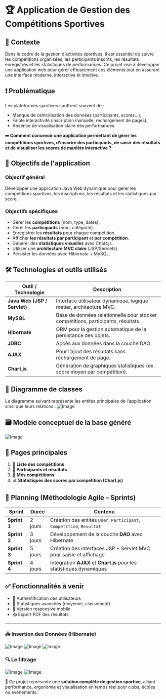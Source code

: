 # 🏆 Application de Gestion des Compétitions Sportives

## 📌 Contexte

Dans le cadre de la gestion d’activités sportives, il est essentiel de suivre les compétitions organisées, les participants inscrits, les résultats enregistrés et les statistiques de performances. Ce projet vise à développer une application web pour gérer efficacement ces éléments tout en assurant une interface moderne, interactive et intuitive.

## ❗ Problématique

Les plateformes sportives souffrent souvent de :
- Manque de centralisation des données (participants, scores...),
- Faible interactivité (inscription manuelle, rechargement de pages),
- Absence de visualisation claire des performances.

**➡️ Comment concevoir une application permettant de gérer les compétitions sportives, d’inscrire des participants, de saisir des résultats et de visualiser les scores de manière interactive ?**

## 🎯 Objectifs de l'application

### Objectif général
Développer une application Java Web dynamique pour gérer les compétitions sportives, les inscriptions, les résultats et les statistiques par score.

### Objectifs spécifiques
- Gérer les **compétitions** (nom, type, dates).
- Gérer les **participants** (nom, catégorie).
- Enregistrer les **résultats** pour chaque compétition.
- Afficher **les résultats par participant** et **par compétition**.
- Générer des **statistiques visuelles** avec Chart.js.
- Utiliser une **architecture MVC claire** (JSP/Servlets).
- Persister les données avec Hibernate + MySQL.

## 🛠️ Technologies et outils utilisés

| Outil / Technologie        | Description                                                                 |
|----------------------------|-----------------------------------------------------------------------------|
| **Java Web (JSP / Servlet)** | Interface utilisateur dynamique, logique métier, architecture MVC.         |
| **MySQL**                  | Base de données relationnelle pour stocker compétitions, participants, résultats. |
| **Hibernate**              | ORM pour la gestion automatique de la persistance des objets.              |
| **JDBC**                   | Accès aux données dans la couche DAO.                                       |
| **AJAX**                   | Pour l’ajout des résultats sans rechargement de page.                      |
| **Chart.js**               | Génération de graphiques statistiques (ex. score moyen par compétition).   |

## 📐 Diagramme de classes

Le diagramme suivant représente les entités principales de l'application ainsi que leurs relations :
![Image](https://github.com/user-attachments/assets/85274c95-333c-4a01-a26d-aaef823ccb68)

## 🗃️ Modèle conceptuel de la base généré
![Image](https://github.com/user-attachments/assets/fcee85e1-5340-42c0-9412-1835650a63bb)

## 📃 Pages principales

1. 🏁 **Liste des compétitions**
2. 👥 **Participants et résultats**
3. 🧾 **Mes compétitions**
4. 📊 **Statistiques des scores par compétition (Chart.js)**

## 📆 Planning (Méthodologie Agile – Sprints)

| Sprint       | Durée   | Contenu                                                                 |
|--------------|---------|-------------------------------------------------------------------------|
| **Sprint 1** | 2 jours | Création des entités `User`, `Participant`, `Competition`, `Resultat`   |
| **Sprint 2** | 3 jours | Développement de la couche **DAO** avec Hibernate                       |
| **Sprint 3** | 5 jours | Création des interfaces JSP + Servlet MVC pour saisie et affichage     |
| **Sprint 4** | 4 jours | Intégration **AJAX** et **Chart.js** pour les statistiques dynamiques   |

## ✅ Fonctionnalités à venir

- 🔐 Authentification des utilisateurs
- 🧮 Statistiques avancées (moyenne, classement)
- 📱 Version responsive mobile
- 📥 Export PDF des résultats

---
### 📥 Insertion des Données (Hibernate)
![Image](https://github.com/user-attachments/assets/7dce0b5e-6fcf-4387-9335-014a071ac320)
![Image](https://github.com/user-attachments/assets/67e096ed-edbd-4f67-ba40-4b4404436feb)
![Image](https://github.com/user-attachments/assets/97c72669-5496-4fe3-91ab-796bc604843b)

### 🔍 Le filtrage
![Image](https://github.com/user-attachments/assets/0d961d4c-9fd3-4f06-8572-4c59c6a26cf3)
![Image](https://github.com/user-attachments/assets/3d6794f2-510a-46f5-80f6-4b9a39cb50ba)

📌 Ce projet représente une **solution complète de gestion sportive**, alliant performance, ergonomie et visualisation en temps réel pour clubs, écoles ou événements.
